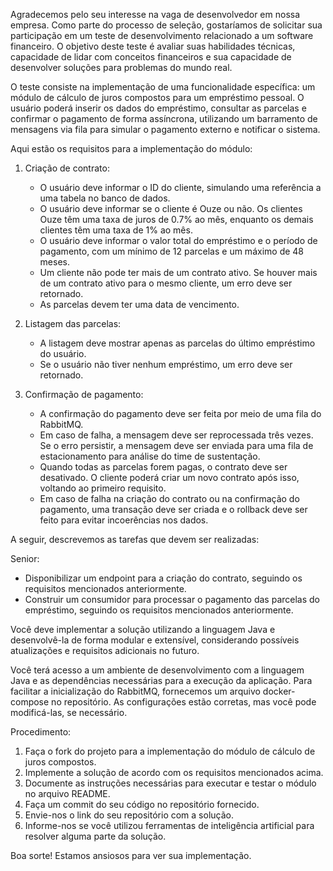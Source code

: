 Agradecemos pelo seu interesse na vaga de desenvolvedor em nossa empresa. Como parte do processo de seleção, gostaríamos
de solicitar sua participação em um teste de desenvolvimento relacionado a um software financeiro. O objetivo deste teste
é avaliar suas habilidades técnicas, capacidade de lidar com conceitos financeiros e sua capacidade de desenvolver
soluções para problemas do mundo real.

O teste consiste na implementação de uma funcionalidade específica: um módulo de cálculo de juros compostos para um 
empréstimo pessoal. O usuário poderá inserir os dados do empréstimo, consultar as parcelas e confirmar o pagamento de 
forma assíncrona, utilizando um barramento de mensagens via fila para simular o pagamento externo e notificar o sistema.

Aqui estão os requisitos para a implementação do módulo:

1. Criação de contrato:
    - O usuário deve informar o ID do cliente, simulando uma referência a uma tabela no banco de dados.
    - O usuário deve informar se o cliente é Ouze ou não. Os clientes Ouze têm uma taxa de juros de 0.7% ao mês, enquanto os demais clientes têm uma taxa de 1% ao mês.
    - O usuário deve informar o valor total do empréstimo e o período de pagamento, com um mínimo de 12 parcelas e um máximo de 48 meses.
    - Um cliente não pode ter mais de um contrato ativo. Se houver mais de um contrato ativo para o mesmo cliente, um erro deve ser retornado.
    - As parcelas devem ter uma data de vencimento.

2. Listagem das parcelas:
    - A listagem deve mostrar apenas as parcelas do último empréstimo do usuário. 
    - Se o usuário não tiver nenhum empréstimo, um erro deve ser retornado.

3. Confirmação de pagamento:
    - A confirmação do pagamento deve ser feita por meio de uma fila do RabbitMQ.
    - Em caso de falha, a mensagem deve ser reprocessada três vezes. Se o erro persistir, a mensagem deve ser enviada para uma fila de estacionamento para análise do time de sustentação.
    - Quando todas as parcelas forem pagas, o contrato deve ser desativado. O cliente poderá criar um novo contrato após isso, voltando ao primeiro requisito.
    - Em caso de falha na criação do contrato ou na confirmação do pagamento, uma transação deve ser criada e o rollback deve ser feito para evitar incoerências nos dados.

A seguir, descrevemos as tarefas que devem ser realizadas:

Senior:
- Disponibilizar um endpoint para a criação do contrato, seguindo os requisitos mencionados anteriormente.
- Construir um consumidor para processar o pagamento das parcelas do empréstimo, seguindo os requisitos mencionados anteriormente.


Você deve implementar a solução utilizando a linguagem Java e desenvolvê-la de forma modular e extensível, considerando possíveis atualizações e requisitos adicionais no futuro.

Você terá acesso a um ambiente de desenvolvimento com a linguagem Java e as dependências necessárias para a execução da aplicação. Para facilitar a inicialização do RabbitMQ, fornecemos um arquivo docker-compose no repositório. As configurações estão corretas, mas você pode modificá-las, se necessário.

Procedimento:

1. Faça o fork do projeto para a implementação do módulo de cálculo de juros compostos.
2. Implemente a solução de acordo com os requisitos mencionados acima.
3. Documente as instruções necessárias para executar e testar o módulo no arquivo README.
4. Faça um commit do seu código no repositório fornecido.
5. Envie-nos o link do seu repositório com a solução.
6. Informe-nos se você utilizou ferramentas de inteligência artificial para resolver alguma parte da solução.

Boa sorte! Estamos ansiosos para ver sua implementação.
